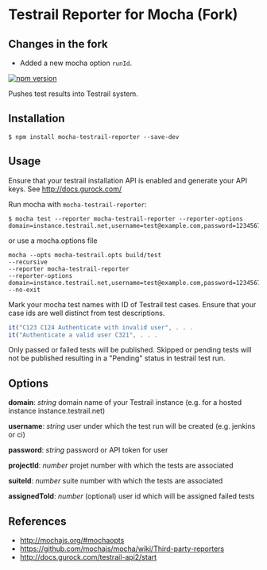 # Testrail Reporter for Mocha (Fork)

## Changes in the fork

- Added a new mocha option `runId`.

[![npm version](https://badge.fury.io/js/mocha-testrail-reporter.svg)](https://badge.fury.io/js/mocha-testrail-reporter)

Pushes test results into Testrail system.

## Installation

```shell
$ npm install mocha-testrail-reporter --save-dev
```

## Usage
Ensure that your testrail installation API is enabled and generate your API keys. See http://docs.gurock.com/

Run mocha with `mocha-testrail-reporter`:

```shell
$ mocha test --reporter mocha-testrail-reporter --reporter-options domain=instance.testrail.net,username=test@example.com,password=12345678,projectId=1,suiteId=1
```

or use a mocha.options file
```shell
mocha --opts mocha-testrail.opts build/test
--recursive
--reporter mocha-testrail-reporter
--reporter-options domain=instance.testrail.net,username=test@example.com,password=12345678,projectId=1,suiteId=1
--no-exit
```


Mark your mocha test names with ID of Testrail test cases. Ensure that your case ids are well distinct from test descriptions.
 
```Javascript
it("C123 C124 Authenticate with invalid user", . . .
it("Authenticate a valid user C321", . . .
```

Only passed or failed tests will be published. Skipped or pending tests will not be published resulting in a "Pending" status in testrail test run.

## Options

**domain**: *string* domain name of your Testrail instance (e.g. for a hosted instance instance.testrail.net)

**username**: *string* user under which the test run will be created (e.g. jenkins or ci)

**password**: *string* password or API token for user

**projectId**: *number* projet number with which the tests are associated

**suiteId**: *number* suite number with which the tests are associated

**assignedToId**: *number* (optional) user id which will be assigned failed tests

## References
- http://mochajs.org/#mochaopts
- https://github.com/mochajs/mocha/wiki/Third-party-reporters
- http://docs.gurock.com/testrail-api2/start
